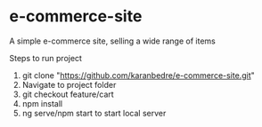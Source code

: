 # e-commerce-site
A simple e-commerce site, selling a wide range of items


Steps to run project

1) git clone "https://github.com/karanbedre/e-commerce-site.git"
2) Navigate to project folder
3) git checkout feature/cart
4) npm install
5) ng serve/npm start to start local server
